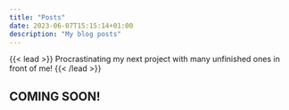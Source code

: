 ```yaml
---
title: "Posts"
date: 2023-06-07T15:15:14+01:00
description: "My blog posts"
---
```


{{< lead >}}
Procrastinating my next project with many unfinished ones in front of me!
{{< /lead >}}

## COMING SOON!
